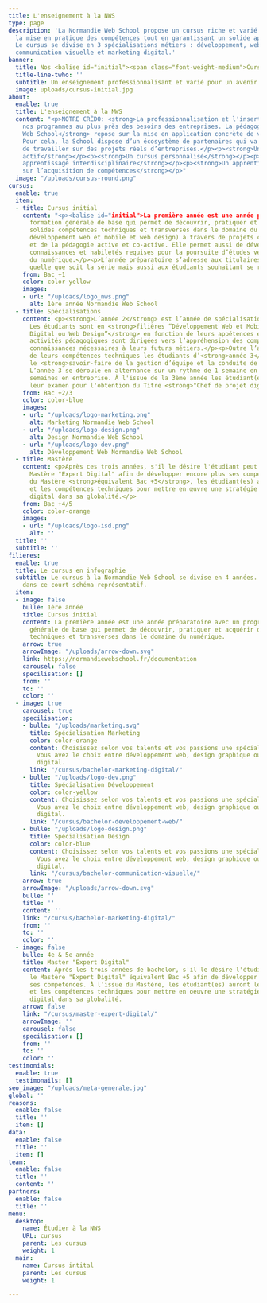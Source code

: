 ```yaml
---
title: L'enseignement à la NWS
type: page
description: 'La Normandie Web School propose un cursus riche et varié privilégiant
  la mise en pratique des compétences tout en garantissant un solide apport théorique.
  Le cursus se divise en 3 spécialisations métiers : développement, web design et
  communication visuelle et marketing digital.'
banner:
  title: Nos <balise id="initial"><span class="font-weight-medium">Cursus</span></div>
  title-line-twho: ''
  subtitle: Un enseignement professionnalisant et varié pour un avenir 100% numérique.
  image: uploads/cursus-initial.jpg
about:
  enable: true
  title: L'enseignement à la NWS
  content: "<p>NOTRE CRÉDO: <strong>La professionnalisation et l'insertion des étudiant(es)</strong></p><p>Construire
    nos programmes au plus près des besoins des entreprises. La pédagogie de la <strong>Normandie
    Web School</strong> repose sur la mise en application concrète de votre apprentissage.
    Pour cela, la School dispose d’un écosystème de partenaires qui va vous permettre
    de travailler sur des projets réels d’entreprises.</p><p><strong>Un apprentissage
    actif</strong></p><p><strong>Un cursus personnalisé</strong></p><p><strong>Un
    apprentissage interdisciplinaire</strong></p><p><strong>Un apprentissage centré
    sur l’acquisition de compétences</strong></p>"
  image: "/uploads/cursus-round.png"
cursus:
  enable: true
  item:
  - title: Cursus initial
    content: "<p><balise id="initial">La première année est une année préparatoire avec un programme de
      formation générale de base qui permet de découvrir, pratiquer et acquérir de
      solides compétences techniques et transverses dans le domaine du numérique (marketing,
      développement web et mobile et web design) à travers de projets collaboratifs
      et de la pédagogie active et co-active. Elle permet aussi de développer les
      connaissances et habiletés requises pour la poursuite d’études vers les métiers
      du numérique.</p><p>L’année préparatoire s’adresse aux titulaires du Baccalauréat,
      quelle que soit la série mais aussi aux étudiants souhaitant se réorienter.</p></balise>"
    from: Bac +1
    color: color-yellow
    images:
    - url: "/uploads/logo_nws.png"
      alt: 1ère année Normandie Web School
  - title: Spécialisations
    content: <p><strong>L’année 2</strong> est l’année de spécialisation technique.
      Les étudiants sont en <strong>filières “Développement Web et Mobile ou marketing
      Digital ou Web Design”</strong> en fonction de leurs appétences et 100% des
      activités pédagogiques sont dirigées vers l’appréhension des compétences et
      connaissances nécessaires à leurs futurs métiers.</p><p>Outre l’approfondissement
      de leurs compétences techniques les étudiants d’<strong>année 3</strong> acquièrent
      le <strong>savoir-faire de la gestion d’équipe et la conduite de projet</strong>.
      L’année 3 se déroule en alternance sur un rythme de 1 semaine en cours et 3
      semaines en entreprise. À l'issue de la 3ème année les étudiant(es) passeront
      leur examen pour l'obtention du Titre <strong>"Chef de projet digital"</strong>.</p>
    from: Bac +2/3
    color: color-blue
    images:
    - url: "/uploads/logo-marketing.png"
      alt: Marketing Normandie Web School
    - url: "/uploads/logo-design.png"
      alt: Design Normandie Web School
    - url: "/uploads/logo-dev.png"
      alt: Développement Web Normandie Web School
  - title: Mastère
    content: <p>Après ces trois années, s'il le désire l'étudiant peut intégrer le
      Mastère "Expert Digital" afin de développer encore plus ses compétences. À l’issue
      du Mastère <strong>équivalent Bac +5</strong>, les étudiant(es) auront les connaissances
      et les compétences techniques pour mettre en œuvre une stratégie de marketing
      digital dans sa globalité.</p>
    from: Bac +4/5
    color: color-orange
    images:
    - url: "/uploads/logo-isd.png"
      alt: ''
  title: ''
  subtitle: ''
filieres:
  enable: true
  title: Le cursus en infographie
  subtitle: Le cursus à la Normandie Web School se divise en 4 années. Découvrez les
    dans ce court schéma représentatif.
  item:
  - image: false
    bulle: 1ère année
    title: Cursus initial
    content: La première année est une année préparatoire avec un programme de formation
      générale de base qui permet de découvrir, pratiquer et acquérir de solides compétences
      techniques et transverses dans le domaine du numérique.
    arrow: true
    arrowImage: "/uploads/arrow-down.svg"
    link: https://normandiewebschool.fr/documentation
    carousel: false
    specilisation: []
    from: ''
    to: ''
    color: ''
  - image: true
    carousel: true
    specilisation:
    - bulle: "/uploads/marketing.svg"
      title: Spécialisation Marketing
      color: color-orange
      content: Choisissez selon vos talents et vos passions une spécialisation adéquate.
        Vous avez le choix entre développement web, design graphique ou marketing
        digital.
      link: "/cursus/bachelor-marketing-digital/"
    - bulle: "/uploads/logo-dev.png"
      title: Spécialisation Développement
      color: color-yellow
      content: Choisissez selon vos talents et vos passions une spécialisation adéquate.
        Vous avez le choix entre développement web, design graphique ou marketing
        digital.
      link: "/cursus/bachelor-developpement-web/"
    - bulle: "/uploads/logo-design.png"
      title: Spécialisation Design
      color: color-blue
      content: Choisissez selon vos talents et vos passions une spécialisation adéquate.
        Vous avez le choix entre développement web, design graphique ou marketing
        digital.
      link: "/cursus/bachelor-communication-visuelle/"
    arrow: true
    arrowImage: "/uploads/arrow-down.svg"
    bulle: ''
    title: ''
    content: ''
    link: "/cursus/bachelor-marketing-digital/"
    from: ''
    to: ''
    color: ''
  - image: false
    bulle: 4e & 5e année
    title: Master "Expert Digital"
    content: Après les trois années de bachelor, s'il le désire l'étudiant peut intégrer
      le Mastère "Expert Digital" équivalent Bac +5 afin de développer encore plus
      ses compétences. À l’issue du Mastère, les étudiant(es) auront les connaissances
      et les compétences techniques pour mettre en oeuvre une stratégie de marketing
      digital dans sa globalité.
    arrow: false
    link: "/cursus/master-expert-digital/"
    arrowImage: ''
    carousel: false
    specilisation: []
    from: ''
    to: ''
    color: ''
testimonials:
  enable: true
  testimonails: []
seo_image: "/uploads/meta-generale.jpg"
global: ''
reasons:
  enable: false
  title: ''
  item: []
data:
  enable: false
  title: ''
  item: []
team:
  enable: false
  title: ''
  content: ''
partners:
  enable: false
  title: ''
menu:
  desktop:
    name: Étudier à la NWS
    URL: cursus
    parent: Les cursus
    weight: 1
  main:
    name: Cursus intital
    parent: Les cursus
    weight: 1

---
```

